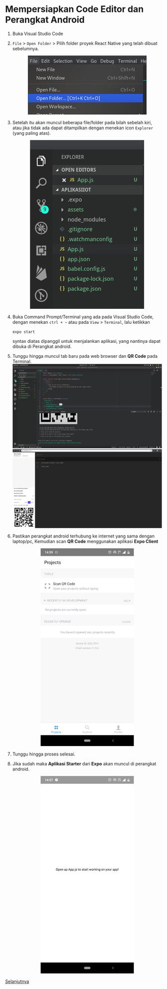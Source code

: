 # Mempersiapkan Code Editor dan Perangkat Android

1. Buka Visual Studio Code
2. `File` > `Open Folder` > Pilih folder proyek React Native yang telah dibuat sebelumnya.

   <center><img src="assets/images/expo_pre_coding_1.png" alt="pre coding 1"/></center>

3. Setelah itu akan muncul beberapa file/folder pada bilah sebelah kiri, atau jika tidak ada dapat ditampilkan dengan
   menekan icon `Explorer` (yang paling atas).

   <center><img src="assets/images/expo_coding_1.png" alt="coding 1"/></center>

4. Buka Command Prompt/Terminal yang ada pada Visual Studio Code, dengan menekan `ctrl + ~` atau pada `View` > `Terminal`, lalu
   ketikkan

   ```
   expo start
   ```

   syntax diatas dipanggil untuk menjalankan aplikasi, yang nantinya dapat
   dibuka di Perangkat android.

5. Tunggu hingga muncul tab baru pada web browser dan **QR Code** pada Terminal.
   ![QR Code Expo](assets/images/expo_coding_2.png)
   ![Expo in Browser](assets/images/expo_coding_3.png)
6. Pastikan perangkat android terhubung ke internet yang sama dengan laptop/pc,
   Kemudian scan **QR Code** menggunakan aplikasi **Expo Client**
   <center><img src="assets/images/expo_coding_4.png" alt="expo client"
   width="300"/></center>
7. Tunggu hingga proses selesai.
8. Jika sudah maka **Aplikasi Starter** dari **Expo** akan
   muncul di perangkat android.
   <center><img src="assets/images/expo_coding_5.png" alt="apps in expo client"
   width="300"/></center>

[Selanjutnya](android_expo_coding_2.md)
